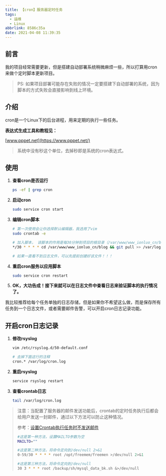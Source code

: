 ```yaml
---
title: 【cron】服务器定时任务
tags:
  - 运维
  - Linux
abbrlink: 8586c35a
date: 2021-04-08 11:39:35
---
```




## 前言

我的项目经常需要更新，但是搭建自动部署系统稍微麻烦一些，所以打算用cron来做个定时脚本更新项目。

> PS: 如果项目部署可能存在失败的情况一定要搭建下自动部署的系统，因为脚本的方式失败会直接影响到线上环境。



## 介绍

cron是一个Linux下的后台进程，用来定期的执行一些任务。



**表达式生成工具和教程见：**

[www.pppet.net](https://www.pppet.net/)

>  系统中没有秒这个单位，去掉秒即是系统的cron表达式。



## 使用

1. **查看cron是否运行**

   ```bash
   ps -ef | grep cron
   ```

2. **启动cron**

   ```bash
   sudo service cron start
   ```

3. **编辑cron脚本**

   ```bash
   # 第一次使用会让你选择默认编辑器，我选用了vim
   sudo crontab -e
   
   # 加入脚本， 该脚本的作用是每30分钟到项目的根目录（/var/www/www_ionluo_cn/blog）拉取下代码，并把日志写入（/var/log/cron/www_ionluo_cn.log）
   */30 * * * * cd /var/www/www_ionluo_cn/blog && git pull >> /var/log/cron/www_ionluo_cn.log 2>&1
   
   # 如果一直看不到日志文件，可以先提前创建好该文件！！！
   ```

4. **重启cron服务以应用脚本**

   ```bash
   sudo service cron restart
   ```

5. **OK，大功告成！接下来就可以在日志文件中查看日志来验证脚本的执行情况了。**



我比较推荐给每个任务单独的日志存储，但是如果你不希望这么做，而是保存所有任务到一个日志文件，或者需要邮件告警，可以开启cron日志记录功能。



## 开启cron日志记录

1. **修改rsyslog**

   ```bash
   vim /etc/rsyslog.d/50-default.conf 
   
   # 去掉下面这行的注释
   cron.* /var/log/cron.log 
   ```

2. **重启rsyslog**

   ```bash
   service rsyslog restart
   ```

3. **查看crontab日志**

   ```bash
   tail /var/log/cron.log
   ```



> 注意：当配置了服务器的邮件发送功能后，crontab的定时任务执行后都会给用户发送一封邮件，通过以下方法可以防止这种情况。
>
> 参考：[设置Crontab执行任务时不发送邮件](https://blog.csdn.net/E_Possible/article/details/108065129)
>
> ```bash
> #这是第一种方法，设置MAILTO参数为空
> MAILTO=""
> 
> #这是第二种方法，将命令定向到/dev/null 2>&1
> 0-59/30 * * * * root /opt/freemem/freemen >/dev/null 2>&1
> 
> #这是第三种方法，将命令定向到/dev/null
> 30 3 * * * root /backup/sh/mysql_data_bk.sh &>/dev/null
> ```









